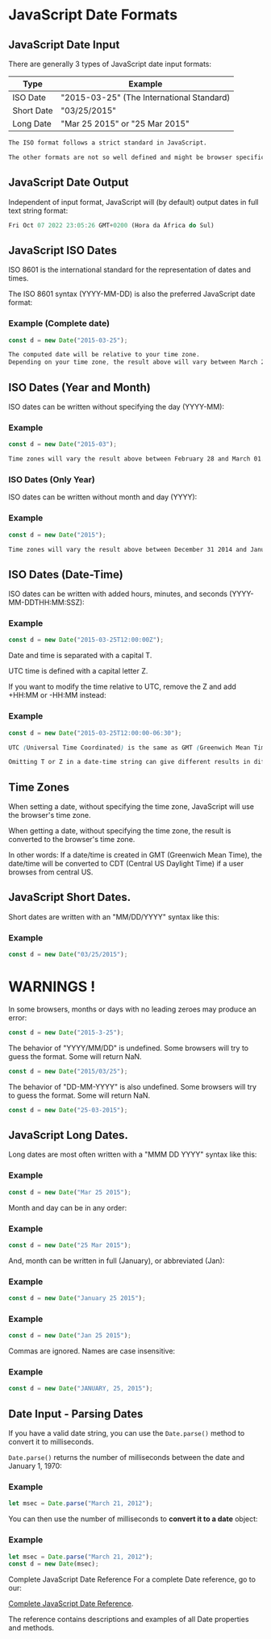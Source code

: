# JavaScript Date Formats

## JavaScript Date Input
There are generally 3 types of JavaScript date input formats:

| **Type**	| **Example** |
|-----------|-------------|
| ISO Date	| "2015-03-25" (The International Standard) |
| Short Date	| "03/25/2015" |
| Long Date	| "Mar 25 2015" or "25 Mar 2015" |


```css
The ISO format follows a strict standard in JavaScript.

The other formats are not so well defined and might be browser specific.
```



## JavaScript Date Output
Independent of input format, JavaScript will (by default) output dates in full text string format:
```js
Fri Oct 07 2022 23:05:26 GMT+0200 (Hora da África do Sul)
```


## JavaScript ISO Dates
ISO 8601 is the international standard for the representation of dates and times.

The ISO 8601 syntax (YYYY-MM-DD) is also the preferred JavaScript date format:

### Example (Complete date)
```js
const d = new Date("2015-03-25");
```

```css
The computed date will be relative to your time zone.
Depending on your time zone, the result above will vary between March 24 and March 25.
```



## ISO Dates (Year and Month)
ISO dates can be written without specifying the day (YYYY-MM):

### Example
```js
const d = new Date("2015-03");
```

```css
Time zones will vary the result above between February 28 and March 01.
```



### ISO Dates (Only Year)
ISO dates can be written without month and day (YYYY):

### Example
```js
const d = new Date("2015");
```

```css
Time zones will vary the result above between December 31 2014 and January 01 2015.
```


## ISO Dates (Date-Time)
ISO dates can be written with added hours, minutes, and seconds (YYYY-MM-DDTHH:MM:SSZ):

### Example
```js
const d = new Date("2015-03-25T12:00:00Z");
```

Date and time is separated with a capital T.

UTC time is defined with a capital letter Z.

If you want to modify the time relative to UTC, remove the Z and add +HH:MM or -HH:MM instead:

### Example
```js
const d = new Date("2015-03-25T12:00:00-06:30");
```

```css
UTC (Universal Time Coordinated) is the same as GMT (Greenwich Mean Time).
```

```css
Omitting T or Z in a date-time string can give different results in different browsers.
```



## Time Zones
When setting a date, without specifying the time zone, JavaScript will use the browser's time zone.

When getting a date, without specifying the time zone, the result is converted to the browser's time zone.

In other words: If a date/time is created in GMT (Greenwich Mean Time), the date/time will be converted to CDT (Central US Daylight Time) if a user browses from central US.

## JavaScript Short Dates.
Short dates are written with an "MM/DD/YYYY" syntax like this:

### Example
```js
const d = new Date("03/25/2015");
```


# WARNINGS !
In some browsers, months or days with no leading zeroes may produce an error:
```js
const d = new Date("2015-3-25");
```


The behavior of "YYYY/MM/DD" is undefined.
Some browsers will try to guess the format. Some will return NaN.
```js
const d = new Date("2015/03/25");
```


The behavior of  "DD-MM-YYYY" is also undefined.
Some browsers will try to guess the format. Some will return NaN.
```js
const d = new Date("25-03-2015");
```



## JavaScript Long Dates.
Long dates are most often written with a "MMM DD YYYY" syntax like this:

### Example
```js
const d = new Date("Mar 25 2015");
```


Month and day can be in any order:

### Example
```js
const d = new Date("25 Mar 2015");
```

And, month can be written in full (January), or abbreviated (Jan):

### Example
```js
const d = new Date("January 25 2015");
```

### Example
```js
const d = new Date("Jan 25 2015");
```

Commas are ignored. Names are case insensitive:

### Example
```js
const d = new Date("JANUARY, 25, 2015");
```



## Date Input - Parsing Dates
If you have a valid date string, you can use the `Date.parse()` method to convert it to milliseconds.

`Date.parse()` returns the number of milliseconds between the date and January 1, 1970:

### Example
```js
let msec = Date.parse("March 21, 2012");
```

You can then use the number of milliseconds to **convert it to a date** object:

### Example
```js
let msec = Date.parse("March 21, 2012");
const d = new Date(msec);
```



Complete JavaScript Date Reference
For a complete Date reference, go to our:

[Complete JavaScript Date Reference](https://www.w3schools.com/jsref/jsref_obj_date.asp).

The reference contains descriptions and examples of all Date properties and methods.